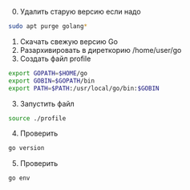 
0. Удалить старую версию если надо
```sh
sudo apt purge golang*
```
1. Скачать свежую версию Go
2. Разархивировать в диреткорию
   /home/user/go  
2. Создать файл profile
```sh
export GOPATH=$HOME/go
export GOBIN=$GOPATH/bin
export PATH=$PATH:/usr/local/go/bin:$GOBIN
```
3. Запустить файл 
```sh
source ./profile
```
4. Проверить 
```sh
go version
```
5. Проверить 
```sh
go env
```
